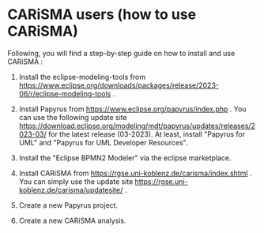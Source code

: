 # CARiSMA users (how to use CARiSMA)

Following, you will find a step-by-step guide on how to install and use CARiSMA :

1. Install the eclipse-modeling-tools from https://www.eclipse.org/downloads/packages/release/2023-06/r/eclipse-modeling-tools .

2. Install Papyrus from https://www.eclipse.org/papyrus/index.php .
You can use the following update site https://download.eclipse.org/modeling/mdt/papyrus/updates/releases/2023-03/ for the latest release (03-2023).
At least, install "Papyrus for UML" and "Papyrus for UML Developer Resources".

3. Install the "Eclipse BPMN2 Modeler" via the eclipse marketplace.

4. Install CARiSMA from https://rgse.uni-koblenz.de/carisma/index.shtml .
You can simply use the update site https://rgse.uni-koblenz.de/carisma/updatesite/ .

5. Create a new Papyrus project.

6. Create a new CARiSMA analysis.


